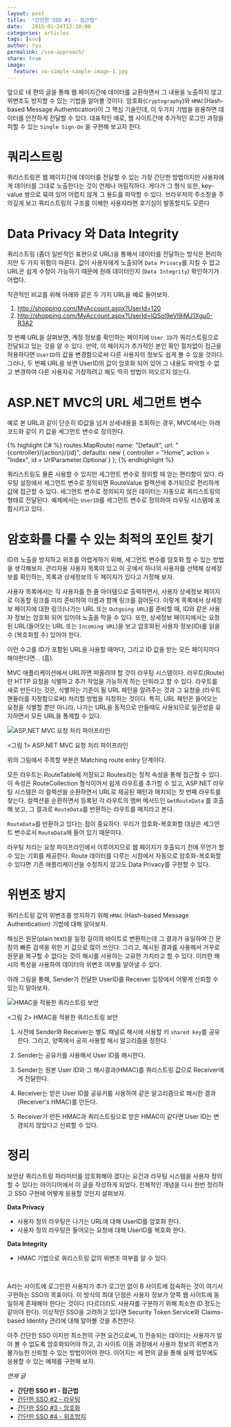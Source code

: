 ```yaml
---
layout: post
title:  "간단한 SSO #1 - 접근법"
date:   2015-01-24T12:30:00
categories: articles
tags: [sso]
author: ryu
permalink: /sso-approach/
share: true
image:
  feature: so-simple-sample-image-1.jpg
---
```


앞으로 네 편의 글을 통해 웹 페이지간에 데이터를 교환하면서 그 내용을 노출하지 않고 위변조도 방지할 수 있는 기법을 알아볼 것이다. 암호화(`Cryptography`)와 `HMAC`(Hash-based Message Authentication)이 그 핵심 기술인데, 이 두가지 기법을 응용하면 데이터를 안전하게 전달할 수 있다. 대표적인 예로, 웹 사이트간에 추가적인 로그인 과정을 피할 수 있는 `Single Sign-On` 을 구현해 보고자 한다. 

# 쿼리스트링

쿼리스트링은 웹 페이지간에 데이터를 전달할 수 있는 가장 간단한 방법이지만 사용자에게 데이터를 그대로 노출한다는 것이 언제나 꺼림직하다. 게다가 그 형식 또한, key-value 쌍으로 묶여 있어 어렵지 않게 그 용도를 파악할 수 있다. 브라우저의 주소창을 주의깊게 보고 쿼리스트링의 구조를 이해한 사용자라면 호기심이 발동할지도 모른다

# Data Privacy 와 Data Integrity

쿼리스트링 (좀더 일반적인 표현으로 URL)을 통해서 데이터를 전달하는 방식은 편리하지만 두 가지 위험이 따른다. 값이 사용자에게 노출되어 `Data Privacy`를 지킬 수 없고 URL은 쉽게 수정이 가능하기 때문에 원래 데이터인지 (`Data Integrity`) 확인하기가 어렵다. 

직관적인 비교를 위해 아래와 같은 두 가지 URL을 예로 들어보자. 

1. http://shopping.com/MyAccount.aspx?UserId=120
2. http://shopping.com/MyAccount.aspx?UserId=lQSol9eVl9iMJ1Xgu0-R3A2

첫 번째 URL을 살펴보면, 계정 정보를 확인하는 페이지에 `User ID`가 쿼리스트링으로 전달되고 있는 것을 알 수 있다. 만약, 이 페이지가 추가적인 본인 확인 절차없이 접근을 허용하다면 `UserID`의 값을 변경함으로써 다른 사용자의 정보도 쉽게 볼 수 있을 것이다. 그러나, 두 번째 URL을 보면 UserID의 값이 암호화 되어 있어 그 내용도 파악할 수 없고 변경하여 다른 사용자로 가장하려고 해도 딱히 방법이 떠오르지 않는다. 

# ASP.NET MVC의 URL 세그먼트 변수 

예로 본 URL과 같이 단순히 ID값을 넘겨 상세내용을 조회하는 경우, MVC에서는 아래 코드와 같이 키 값을 세그먼트 변수로 정의한다. 

{% highlight C# %}
routes.MapRoute(
            name: "Default",
            url: "{controller}/{action}/{id}",
            defaults: new { controller = "Home", action = "Index", id = UrlParameter.Optional }
        );
{% endhighlight %}

쿼리스트링도 물론 사용할 수 있지만 세그먼트 변수로 정의할 때 얻는 편리함이 있다. 라우팅 설정에서 세그먼트 변수로 정의되면 RouteValue 컬렉션에 추가되므로 편리하게 값에 접근할 수 있다. 세그먼트 변수로 정의되지 않은 데이터는 자동으로  쿼리스트링의 형태로 전달된다. 예제에서는 `UserID`를 세그먼트 변수로 정의하여 라우팅 시스템에 포함시키고 있다.

# 암호화를 다룰 수 있는 최적의 포인트 찾기

ID의 노출을 방지하고 위조를 어렵게하기 위해, 세그먼트 변수를 암호화 할 수 있는 방법을 생각해보자. 관리자용 사용자  목록이 있고 이 곳에서 하나의 사용자를 선택해 상세정보를 확인하는, 목록과 상세정보의 두 페이지가 있다고 가정해 보자. 

사용자 목록에서는 각 사용자를 한 줄 아이템으로 출력하면서, 사용자 상세정보 페이지로 이동할 링크를 미리 준비하여 이름과 함께 링크를 걸어둔다. 이렇게 목록에서 상세정보 페이지에 대한 링크(나가는 URL 또는 `Outgoing URL`)를 준비할 때, ID와 같은 사용자 정보는 암호화 되어 있어야 노출을 막을 수 있다. 또한, 상세정보 페이지에서는 요청된 URL(들어오는 URL 또는 `Incoming URL`)을 보고 암호화된 사용자 정보(ID)를 읽을 수 (복호화할 수) 있어야 한다. 

이런 수고를 ID가 포함된 URL을 사용할 때마다, 그리고 ID 값을 받는 모든 페이지마다 해야한다면... (흠). 

MVC 애플리케이션에서 URL하면 떠올려야 할 것이 라우팅 시스템이다. 라우트(Route)란 HTTP 요청을 식별하고 추가 작업을 가능하게 하는 단위라고 할 수 있다. 라우트를 새로 만든다는 것은, 식별하는 기준이 될 URL 패턴을 알려주는 것과 그 요청을 (라우트 핸들러를 지정함으로써) 처리할 방법을 지정하는 것이다. 특히, URL 패턴은 들어오는 요청을 식별할 뿐만 아니라, 나가는 URL을 동적으로 만들때도 사용되므로 일관성을 유지하면서 모든 URL을 통제할 수 있다. 

![ASP.NET MVC 요청 처리 파이프라인](/images/post/mvc-request-pipeline.png)

<그림 1> ASP.NET MVC 요청 처리 파이프라인

위의 그림에서 주목할 부분은 Matching route entry 단계이다.

모든 라우트는 RouteTable에 저장되고 Routes라는 정적 속성을 통해 접근할 수 있다. 이 속성은 RouteCollection 형식이어서 쉽게 라우트를 추가할 수 있고, ASP.NET 라우팅 시스템은 이 컬렉션을 순환하면서 URL로 제공된 패턴과 매치되는 첫 번째 라우트를 찾는다. 컬렉션을 순환하면서 등록된 각 라우트의 멤버 메서드인 `GetRouteData` 를 호출해 보고, 그 결과로  `RouteData`를 반환하는 라우트를 매치라고 본다.

`RouteData`를 반환하고 있다는 점이 중요하다. 우리가 암호화-복호화할 대상은 세그먼트 변수로서 `RouteData`에 들어 있기 때문이다. 

라우팅 처리는 요청 파이프라인에서 이루어지므로 웹 페이지가 호출되기 전에 무언가 할 수 있는 기회를 제공한다. Route 데이터를 다루는 시점에서 자동으로 암호화-복호화할 수 있다면 기존 애플리케이션을 수정하지 않고도 Data Privacy를 구현할 수 있다.  

# 위변조 방지

쿼리스트링 값의 위변조를 방지하기 위해 `HMAC` (Hash-based Message Authentication) 기법에 대해 알아보자.

해싱은 원문(plain text)을 일정 길이의 바이트로 변환하는데 그 결과가 유일하여 긴 문장의 빠른 검색을 위한 키 값으로 많이 쓰인다. 그리고, 해시된 결과를 사용해서 거꾸로 원문을 복구할 수 없다는 것이 해시를 사용하는 고유한 가치라고 할 수 있다. 이러한 해시의 특성을 사용하여 데이터의 위변조 여부를 알아낼 수 있다. 

아래 그림을 통해, Sender가 전달한 UserID를 Receiver 입장에서 어떻게 신뢰할 수 있는지 알아보자. 

![HMAC을 적용한 쿼리스트링 보안](/images/post/hmac.png)

<그림 2> HMAC을 적용한 쿼리스트링 보안

1. 사전에 Sender와 Receiver는 별도 채널로 해시에 사용할 키 `shared key`를 공유한다. 그리고, 양쪽에서 공히 사용할 해시 알고리즘을 정한다.

2. Sender는 공유키를 사용해서 User ID를 해시한다.

3. Sender는 원본 User ID와 그 해시결과(HMAC)를 쿼리스트링 값으로 Receiver에게 전달한다.

4. Receiver는 받은 User ID를 공유키를 사용하여 같은 알고리즘으로 해시한 결과(Receiver's HMAC)를 만든다.

5. Receiver가 만든 HMAC과 쿼리스트링으로 받은 HMAC이 같다면 User ID는 변경되지 않았다고 신뢰할 수 있다. 


# 정리

보안상 쿼리스트링 파라미터를 암호화해야 겠다는 요건과 라우팅 시스템을 사용자 정의할 수 있다는 아이디어에서 이 글을 작성하게 되었다. 전체적인 개념을 다시 한번 정리하고 SSO 구현에 어떻게 응용할 것인지 살펴보자. 

**Data Privacy**

- 사용자 정의 라우팅은 나가는 URL에 대해 UserID를 암호화 한다.
- 사용자 정의 라우팅은 들어오는 요청에 대해 UserID를 복호화 한다.

**Data Integrity**

- HMAC 기법으로 쿼리스트링 값의 위변조 여부를 알 수 있다.

<br />

A라는 사이트에 로그인한 사용자가 추가 로그인 없이 B 사이트에 접속하는 것이 여기서 구현하는 SSO의 목표이다. 이 방식의 최대 단점은 사용자 정보가 양쪽 웹 사이트에 동일하게 존재해야 한다는 것이다 (다르더라도 사용자를 구분하기 위해 최소한 ID 정도는 같아야 한다). 이상적인 SSO을 고려하고 있다면 Security Token Service와 Claims-based Identity 관리에 대해 알아볼 것을 추천한다.

아주 간단한 SSO 이지만 최소한의 구현 요건으로써, 1) 전송되는 데이터는 사용자가 알아 볼 수 없도록 암호화되어야 하고, 2) 사이트 이동 과정에서 사용자 정보의 위변조가 불가능한 신뢰할 수 있는 방법이어야 한다. 이어지는 세 편의 글을 통해 실제 업무에도 응용할 수 있는 예제를 구현해 보자.

*연재 글*

- **간단한 SSO #1 - 접근법**
- [간단한 SSO #2 - 라우팅](/sso-routing/)
- [간단한 SSO #3 - 암호화](/sso-encryption/)
- [간단한 SSO #4 - 위조방지](/sso-hmac/)